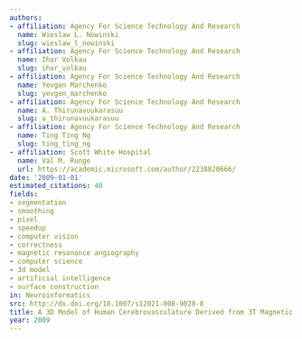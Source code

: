 ```yaml
---
authors:
- affiliation: Agency For Science Technology And Research
  name: Wieslaw L. Nowinski
  slug: wieslaw_l_nowinski
- affiliation: Agency For Science Technology And Research
  name: Ihar Volkau
  slug: ihar_volkau
- affiliation: Agency For Science Technology And Research
  name: Yevgen Marchenko
  slug: yevgen_marchenko
- affiliation: Agency For Science Technology And Research
  name: A. Thirunavuukarasuu
  slug: a_thirunavuukarasuu
- affiliation: Agency For Science Technology And Research
  name: Ting Ting Ng
  slug: ting_ting_ng
- affiliation: Scott White Hospital
  name: Val M. Runge
  url: https://academic.microsoft.com/author/2238820666/
date: '2009-01-01'
estimated_citations: 40
fields:
- segmentation
- smoothing
- pixel
- speedup
- computer vision
- correctness
- magnetic resonance angiography
- computer science
- 3d model
- artificial intelligence
- surface construction
in: Neuroinformatics
src: http://dx.doi.org/10.1007/s12021-008-9028-8
title: A 3D Model of Human Cerebrovasculature Derived from 3T Magnetic Resonance Angiography
year: 2009
---
```

